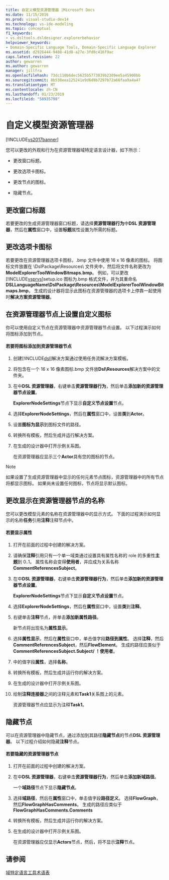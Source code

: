 ```yaml
---
title: 自定义模型资源管理器 |Microsoft Docs
ms.date: 11/15/2016
ms.prod: visual-studio-dev14
ms.technology: vs-ide-modeling
ms.topic: conceptual
f1_keywords:
- vs.dsltools.dsldesigner.explorerbehavior
helpviewer_keywords:
- Domain-Specific Language Tools, Domain-Specific Language Explorer
ms.assetid: d2926444-9408-41d8-a27e-3fd0c416f9ac
caps.latest.revision: 22
author: gewarren
ms.author: gewarren
manager: jillfra
ms.openlocfilehash: 73dc110b6dec5625b5773039b2309ee5a45900bb
ms.sourcegitcommit: 8b538eea125241e9d6d8b7297b72a66faa9a4a47
ms.translationtype: MT
ms.contentlocale: zh-CN
ms.lasthandoff: 01/23/2019
ms.locfileid: "58935798"
---
```

# <a name="customizing-the-model-explorer"></a>自定义模型资源管理器
[!INCLUDE[vs2017banner](../includes/vs2017banner.md)]

您可以更改的外观和行为在资源管理器域特定语言设计器，如下所示：  
  
-   更改窗口标题。  
  
-   更改选项卡图标。  
  
-   更改节点的图标。  
  
-   隐藏节点。  
  
## <a name="changing-the-window-title"></a>更改窗口标题  
 若要更改的生成资源管理器窗口标题，请选择**资源管理器行为**中**DSL 资源管理器**，然后在**属性**窗口中，设置**标题**属性设置为所需的标题。  
  
## <a name="changing-the-tab-icon"></a>更改选项卡图标  
 若要更改在资源管理器选项卡图标，.bmp 文件中使用 16 x 16 像素的图标。 将图标文件放置在 \DslPackage\Resources\ 文件夹中，然后将文件名称更改为**ModelExplorerToolWindowBitmaps.bmp**。 例如，可以更改[!INCLUDE[vsprvs](../includes/vsprvs-md.md)]setup.ico 图标为.bmp 格式文件，并为其重命名**DSLLanguageName\DslPackage\Resources\ModelExplorerToolWindowBitmaps.bmp**。 生成的设计器将显示此图标在资源管理器的选项卡上停靠一起使用时**解决方案资源管理器**。  
  
## <a name="setting-custom-icons-on-explorer-nodes"></a>在资源管理器节点上设置自定义图标  
 你可以使用自定义节点在资源管理器中资源管理器节点设置。 以下过程演示如何将图标添加到节点。  
  
#### <a name="to-add-an-icon-to-an-explorer-node"></a>若要将图标添加到资源管理器节点  
  
1.  创建[!INCLUDE[dsl](../includes/dsl-md.md)]解决方案通过使用任务流解决方案模板。  
  
2.  将包含在一个 16 x 16 像素图标.bmp 文件放**Dsl\Resources**解决方案中的文件夹。  
  
3.  在中**DSL 资源管理器**，右键单击**资源管理器行为**，然后单击**添加新的资源管理器节点设置**。  
  
     **ExplorerNodeSettings**节点下显示**自定义节点设置**节点。  
  
4.  选择**ExplorerNodeSettings**，然后在**属性**窗口中，设置**类**到**Actor**。  
  
5.  设置**图标为显示**到图标文件的路径。  
  
6.  转换所有模板，然后生成并运行解决方案。  
  
7.  在生成的设计器中打开示例关系图。  
  
     在资源管理器应显示三个**Actor**具有您的图标的节点。  
  
> [!NOTE]
>  如果设置了生成资源管理器中显示的任何元素节点图标，资源管理器中的所有节点将都显示图标。 如果尚未设置任何图标，节点将显示默认图标。  
  
## <a name="changing-the-name-displayed-on-an-explorer-node"></a>更改显示在资源管理器节点的名称  
 您可以更改模型元素的名称在资源管理器中的显示方式。 下面的过程演示如何显示的名称**任务**引用**注释**注释节点中。  
  
#### <a name="to-display-a-property"></a>若要显示属性  
  
1.  打开在前面的过程中创建的解决方案。  
  
2.  请确保**注释**引用只有一个单一域类通过设置具有属性名称的 role 的多重性**主题**到 0..1。 属性名称会变得**使用者**，并应成为关系名称**CommentReferencesSubject**。  
  
3.  在中**DSL 资源管理器**，右键单击**资源管理器行为**，然后单击**添加新的资源管理器节点设置**。  
  
     **ExplorerNodeSettings**节点下显示**自定义节点设置**节点。  
  
4.  选择**ExplorerNodeSettings**，然后在**属性**窗口中，设置**类**到**注释**。  
  
5.  右键单击**注释**节点，并单击**添加新属性路径**。  
  
     新节点将出现名为**属性显示**。  
  
6.  选择**属性显示**，然后在**属性**窗口中，单击值字段**路径到属性**。 选择**注释**，然后**CommentReferencesSubject**，然后**FlowElement**。 生成的路径应类似于**CommentReferencesSubject.Subject/ ！使用者**。  
  
7.  中的值字段**属性**，选择**名称**。  
  
8.  转换所有模板，然后生成并运行你的解决方案。  
  
9. 在生成的设计器中打开示例关系图。  
  
10. 绘制**注释连接器**之间的注释元素和**Task1**关系图上的元素。  
  
     资源管理器节点应显示为注释**Task1**。  
  
## <a name="hiding-nodes"></a>隐藏节点  
 可以在资源管理器中隐藏节点，通过添加到其路径**隐藏节点**的节点**DSL 资源管理器**。 以下过程介绍如何隐藏**注释**节点。  
  
#### <a name="to-hide-an-explorer-node"></a>若要隐藏的资源管理器节点  
  
1.  打开在前面的过程中创建的解决方案。  
  
2.  在中**DSL 资源管理器**，右键单击**资源管理器行为**，然后单击**添加新域路径**。  
  
     一个**域路径**节点下显示**隐藏节点**。  
  
3.  选择**域路径**，然后在**属性**窗口中，单击值字段**路径定义**。 选择**FlowGraph**，然后**FlowGraphHasComments**。 生成的路径应类似于**FlowGraphHasComments.Comments**  
  
4.  转换所有模板，然后生成并运行你的解决方案。  
  
5.  在生成的设计器中打开示例关系图。  
  
     在资源管理器应仅显示**Actors**节点，然后，将不显示**注释**节点。  
  
## <a name="see-also"></a>请参阅  
 [域特定语言工具术语表](http://msdn.microsoft.com/ca5e84cb-a315-465c-be24-76aa3df276aa)
